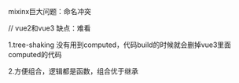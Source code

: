 mixinx巨大问题：命名冲突



// vue2和vue3  缺点：难看

1.tree-shaking 没有用到computed，代码build的时候就会删掉vue3里面computed的代码

2.方便组合，逻辑都是函数，组合优于继承